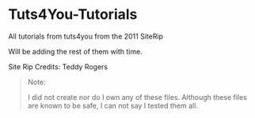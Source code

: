 # Tuts4You-Tutorials
All tutorials from tuts4you from the 2011 SiteRip

Will be adding the rest of them with time.

Site Rip Credits: Teddy Rogers

> Note:
>
> I did not create nor do I own any of these files.
> Although these files are known to be safe, I can not say I tested them all.
